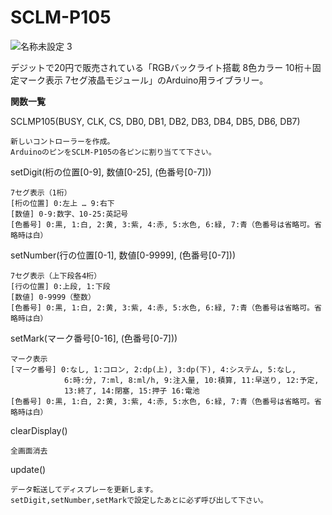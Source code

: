 # SCLM-P105

![名称未設定 3](https://user-images.githubusercontent.com/79851969/109542467-6fc3f480-7b08-11eb-8076-a7e40d74efdf.jpg)

デジットで20円で販売されている「RGBバックライト搭載 8色カラー 10桁＋固定マーク表示 7セグ液晶モジュール」のArduino用ライブラリー。

<b>関数一覧</b>

SCLMP105(BUSY, CLK, CS, DB0, DB1, DB2, DB3, DB4, DB5, DB6, DB7)
    
    新しいコントローラーを作成。
    ArduinoのピンをSCLM-P105の各ピンに割り当てて下さい。
    
setDigit(桁の位置[0-9], 数値[0-25], (色番号[0-7]))

    7セグ表示（1桁）
    [桁の位置] 0:左上 … 9:右下
    [数値] 0-9:数字、10-25:英記号
    [色番号] 0:黒, 1:白, 2:黄, 3:紫, 4:赤, 5:水色, 6:緑, 7:青（色番号は省略可。省略時は白）
  
setNumber(行の位置[0-1], 数値[0-9999], (色番号[0-7]))

    7セグ表示（上下段各4桁）
    [行の位置] 0:上段, 1:下段
    [数値] 0-9999（整数）
    [色番号] 0:黒, 1:白, 2:黄, 3:紫, 4:赤, 5:水色, 6:緑, 7:青（色番号は省略可。省略時は白）
    
setMark(マーク番号[0-16], (色番号[0-7]))

    マーク表示
    [マーク番号] 0:なし, 1:コロン, 2:dp(上), 3:dp(下), 4:システム, 5:なし,
                6:時:分, 7:ml, 8:ml/h, 9:注入量, 10:積算, 11:早送り, 12:予定,
                13:終了, 14:閉塞, 15:押子 16:電池
    [色番号] 0:黒, 1:白, 2:黄, 3:紫, 4:赤, 5:水色, 6:緑, 7:青（色番号は省略可。省略時は白）
        
clearDisplay()

    全画面消去
     
update()

    データ転送してディスプレーを更新します。
    setDigit,setNumber,setMarkで設定したあとに必ず呼び出して下さい。
